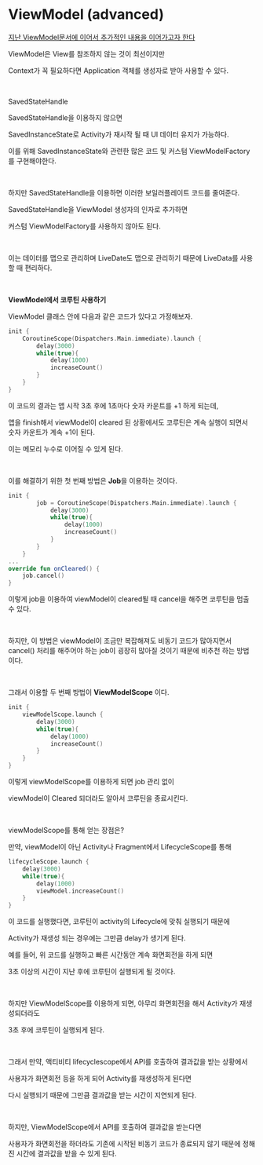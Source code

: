 # ViewModel (advanced)

[지난 ViewModel문서에 이어서 추가적인 내용을 이어가고자 한다](https://oss.navercorp.com/ghdwns315/AndroidGoogleCalendar/blob/master/StudyLog/%5BDAY04%5D%20ViewModel%2C%20ListAdapter%2BDiffUtil.md)

ViewModel은 View를 참조하지 않는 것이 최선이지만

Context가 꼭 필요하다면 Application 객체를 생성자로 받아 사용할 수 있다.

</br>

SavedStateHandle

SavedStateHandle을 이용하지 않으면 

SavedInstanceState로 Activity가 재시작 될 때 UI 데이터 유지가 가능하다.

이를 위해 SavedInstanceState와 관련한 많은 코드 및 커스텀 ViewModelFactory를 구현해야한다.

</br>

하지만 SavedStateHandle을 이용하면 이러한 보일러플레이트 코드를 줄여준다.

SavedStateHandle을 ViewModel 생성자의 인자로 추가하면

커스텀 ViewModelFactory를 사용하지 않아도 된다.

</br>

이는 데이터를 맵으로 관리하며 LiveDate도 맵으로 관리하기 때문에 LiveData를 사용할 때 편리하다.

</br>

**ViewModel에서 코루틴 사용하기**

ViewModel 클래스 안에 다음과 같은 코드가 있다고 가정해보자.

```kotlin
init {
    CoroutineScope(Dispatchers.Main.immediate).launch {
        delay(3000)
        while(true){
            delay(1000)
            increaseCount()
        }
    }
}
```

이 코드의 결과는 앱 시작 3초 후에 1초마다 숫자 카운트를 +1 하게 되는데,

앱을 finish해서 viewModel이 cleared 된 상황에서도 코루틴은 계속 실행이 되면서 숫자 카운트가 계속 +1이 된다.

이는 메모리 누수로 이어질 수 있게 된다.

</br>

이를 해결하기 위한 첫 번째 방법은 **Job**을 이용하는 것이다.

```kotlin
init {
        job = CoroutineScope(Dispatchers.Main.immediate).launch {
            delay(3000)
            while(true){
                delay(1000)
                increaseCount()
            }
        }
    }
...
override fun onCleared() {
    job.cancel()
}
```

이렇게 job을 이용하여 viewModel이 cleared될 때 cancel을 해주면 코루틴을 멈출 수 있다.

</br>

하지만, 이 방법은 viewModel이 조금만 복잡해져도 비동기 코드가 많아지면서 cancel() 처리를 해주어야 하는 job이 굉장히 많아질 것이기 때문에 비추천 하는 방법이다.

</br>

그래서 이용할 두 번째 방법이 **ViewModelScope** 이다.

```kotlin
init {
    viewModelScope.launch {
        delay(3000)
        while(true){
            delay(1000)
            increaseCount()
        }
    }
}
```

이렇게 viewModelScope를 이용하게 되면 job 관리 없이

viewModel이 Cleared 되더라도 알아서 코루틴을 종료시킨다.

</br>

viewModelScope를 통해 얻는 장점은?

만약, viewModel이 아닌 Activity나 Fragment에서 LifecycleScope를 통해

```kotlin
lifecycleScope.launch {
	delay(3000)
	while(true){
		delay(1000)
		viewModel.increaseCount()
	}
}
```

이 코드를 실행했다면, 코루틴이 activity의 Lifecycle에 맞춰 실행되기 때문에

Activity가 재생성 되는 경우에는 그만큼 delay가 생기게 된다.

예를 들어, 위 코드를 실행하고 빠른 시간동안 계속 화면회전을 하게 되면

3초 이상의 시간이 지난 후에 코루틴이 실행되게 될 것이다.

</br>

하지만 ViewModelScope를 이용하게 되면, 아무리 화면회전을 해서 Activity가 재생성되더라도

3초 후에 코루틴이 실행되게 된다.

</br>

그래서 만약, 액티비티 lifecyclescope에서 API를 호출하여 결과값을 받는 상황에서

사용자가 화면회전 등을 하게 되어 Activity를 재생성하게 된다면

다시 실행되기 때문에 그만큼 결과값을 받는 시간이 지연되게 된다.

</br>

하지만, ViewModelScope에서 API를 호출하여 결과값을 받는다면

사용자가 화면회전을 하더라도 기존에 시작된 비동기 코드가 종료되지 않기 때문에 정해진 시간에 결과값을 받을 수 있게 된다.

